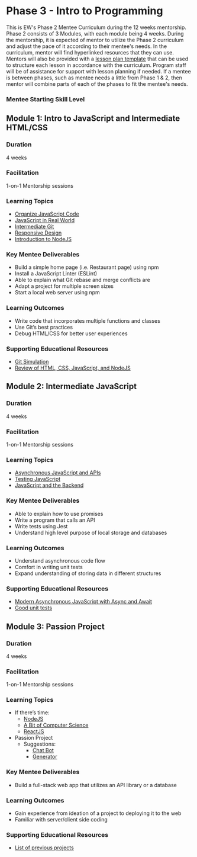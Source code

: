 # Phase 3 - Intro to Programming

This is EW's Phase 2 Mentee Curriculum during the 12 weeks mentorship.
Phase 2 consists of 3 Modules, with each module being 4 weeks. During the mentorship, it is expected of mentor to utilize the Phase 2 curriculum and adjust the pace of it according to their mentee's needs. In the curriculum, mentor will find hyperlinked resources that they can use. Mentors will also be provided with a [lesson plan template](https://docs.google.com/document/d/1zxx33pMIud3dbVyI-OS6yUb64AkhTxDSpJbNCj7lftE/edit) that can be used to structure each lesson in accordance with the curriculum. Program staff will be of assistance for support with lesson planning if needed. If a mentee is between phases, such as mentee needs a little from Phase 1 & 2, then mentor will combine parts of each of the phases to fit the mentee's needs.

### Mentee Starting Skill Level


## Module 1: Intro to JavaScript and Intermediate HTML/CSS

### Duration
4 weeks

### Facilitation
1-on-1 Mentorship sessions

### Learning Topics
* [Organize JavaScript Code](https://www.theodinproject.com/paths/full-stack-javascript/courses/javascript#organizing-your-javascript-code)
* [JavaScript in Real World](https://www.theodinproject.com/paths/full-stack-javascript/courses/javascript#javascript-in-the-real-world)
* [Intermediate Git](https://www.theodinproject.com/paths/full-stack-javascript/courses/javascript#intermediate-git)
* [Responsive Design](https://www.theodinproject.com/paths/full-stack-javascript/courses/advanced-html-and-css#responsive-design)
* [Introduction to NodeJS](https://www.theodinproject.com/paths/full-stack-javascript/courses/nodejs#introduction-to-nodejs)

### Key Mentee Deliverables 
* Build a simple home page (i.e. Restaurant page) using npm
* Install a JavaScript Linter (ESLint)
* Able to explain what Git rebase and merge conflicts are
* Adapt a project for multiple screen sizes
* Start a local web server using npm

### Learning Outcomes
* Write code that incorporates multiple functions and classes
* Use Git’s best practices
* Debug HTML/CSS for better user experiences

### Supporting Educational Resources
* [Git Simulation](https://learngitbranching.js.org/)
* [Review of HTML, CSS, JavaScript, and NodeJS](https://blog.glitch.com/post/website-starter-kit)

## Module 2: Intermediate JavaScript

### Duration
4 weeks

### Facilitation
1-on-1 Mentorship sessions

### Learning Topics
* [Asynchronous JavaScript and APIs](https://www.theodinproject.com/paths/full-stack-javascript/courses/javascript#asynchronous-javascript-and-apis)
* [Testing JavaScript](https://www.theodinproject.com/paths/full-stack-javascript/courses/javascript#testing-javascript)
* [JavaScript and the Backend](https://www.theodinproject.com/paths/full-stack-javascript/courses/javascript#javascript-and-the-backend)

### Key Mentee Deliverables 
* Able to explain how to use promises
* Write a program that calls an API
* Write tests using Jest
* Understand high level purpose of local storage and databases

### Learning Outcomes
* Understand asynchronous code flow
* Comfort in writing unit tests
* Expand understanding of storing data in different structures

### Supporting Educational Resources
* [Modern Asynchronous JavaScript with Async and Await](https://nodejs.dev/learn/modern-asynchronous-javascript-with-async-and-await)
* [Good unit tests](https://leanylabs.com/blog/good-unit-tests/)


## Module 3: Passion Project

### Duration
4 weeks

### Facilitation
1-on-1 Mentorship sessions

### Learning Topics
* If there’s time:
    * [NodeJS](https://www.theodinproject.com/paths/full-stack-javascript/courses/nodejs)
    * [A Bit of Computer Science](https://www.theodinproject.com/paths/full-stack-javascript/courses/javascript#a-bit-of-computer-science)
    * [ReactJS](https://www.theodinproject.com/paths/full-stack-javascript/courses/javascript#react-js)
* Passion Project
    * Suggestions:
        * [Chat Bot](https://emergentworks.github.io/curriculum/webdev/projectTemplates/chatbot/)
        * [Generator](https://emergentworks.github.io/curriculum/webdev/projectTemplates/generator/)

### Key Mentee Deliverables 
* Build a full-stack web app that utilizes an API library or a database

### Learning Outcomes
* Gain experience from ideation of a project to deploying it to the web
* Familiar with server/client side coding

### Supporting Educational Resources
* [List of previous projects](https://docs.google.com/document/d/1T_nsVjcdX8ISGTS97GXbvLPcJg_Fj0Bk4GvXMAYAnfI/edit?usp=sharing)
